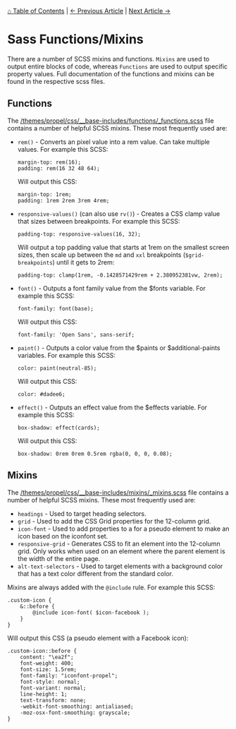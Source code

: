 [⌂ Table of Contents](/docs/README.md) | [← Previous Article](/docs/css/breakpoints.md) | [Next Article →](/docs/css/global-styles/README.md)

# Sass Functions/Mixins
There are a number of SCSS mixins and functions. `Mixins` are used to output entire blocks of code, whereas `Functions` are used to output specific property values. Full documentation of the functions and mixins can be found in the respective scss files.

## Functions
The [/themes/propel/css/__base-includes/functions/_functions.scss](/themes/propel/css/__base-includes/functions/_functions.scss) file contains a number of helpful SCSS mixins. These most frequently used are:

* `rem()` - Converts an pixel value into a rem value. Can take multiple values. For example this SCSS:
	```
	margin-top: rem(16);
	padding: rem(16 32 48 64);
	```
	Will output this CSS:
	```
	margin-top: 1rem;
	padding: 1rem 2rem 3rem 4rem;
	```

* `responsive-values()` (can also use `rv()`) - Creates a CSS clamp value that sizes between breakpoints. For example this SCSS:
	```
	padding-top: responsive-values(16, 32);
	```
	Will output a top padding value that starts at 1rem on the smallest screen sizes, then scale up between the `md` and `xxl` breakpoints (`$grid-breakpoints`) until it gets to 2rem:
	```
	padding-top: clamp(1rem, -0.1428571429rem + 2.380952381vw, 2rem);
	```

* `font()` - Outputs a font family value from the $fonts variable. For example this SCSS:
	```
	font-family: font(base);
	```
	Will output this CSS:
	```
	font-family: 'Open Sans', sans-serif;
	```

* `paint()` - Outputs a color value from the $paints or $additional-paints variables. For example this SCSS:
	```
	color: paint(neutral-85);
	```
	Will output this CSS:
	```
	color: #dadee6;
	```

* `effect()` - Outputs an effect value from the $effects variable. For example this SCSS:
	```
	box-shadow: effect(cards);
	```
	Will output this CSS:
	```
	box-shadow: 0rem 0rem 0.5rem rgba(0, 0, 0, 0.08);
	```

## Mixins
The [/themes/propel/css/__base-includes/mixins/_mixins.scss](/themes/propel/css/__base-includes/mixins/_mixins.scss) file contains a number of helpful SCSS mixins. These most frequently used are:

* `headings` - Used to target heading selectors.
* `grid` - Used to add the CSS Grid properties for the 12-column grid.
* `icon-font` - Used to add properties to a for a pseudo element to make an icon based on the iconfont set.
* `responsive-grid` - Generates CSS to fit an element into the 12-column grid. Only works when used on an element where the parent element is the width of the entire page.
* `alt-text-selectors` - Used to target elements with a background color that has a text color different from the standard color.

Mixins are always added with the `@include` rule. For example this SCSS:
```
.custom-icon {
	&::before {
		@include icon-font( $icon-facebook );
	}
}
```
Will output this CSS (a pseudo element with a Facebook icon):
```
.custom-icon::before {
	content: "\ea2f";
	font-weight: 400;
	font-size: 1.5rem;
	font-family: "iconfont-propel";
	font-style: normal;
	font-variant: normal;
	line-height: 1;
	text-transform: none;
	-webkit-font-smoothing: antialiased;
	-moz-osx-font-smoothing: grayscale;
}
```